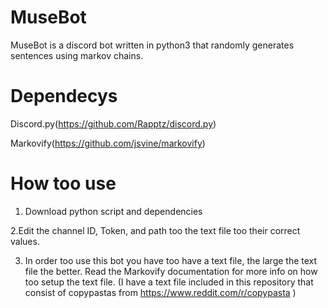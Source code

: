 # MuseBot
MuseBot is a discord bot written in python3 that randomly generates sentences using markov chains. 

# Dependecys
Discord.py(https://github.com/Rapptz/discord.py)

Markovify(https://github.com/jsvine/markovify)

# How too use
1. Download python script and dependencies

2.Edit the channel ID, Token, and path too the text file too their correct values.

3. In order too use this bot you have too have a text file, the large the text file the better. Read the Markovify documentation for more info on how too setup the text file. (I have a text file included in this repository that consist of copypastas from https://www.reddit.com/r/copypasta )






